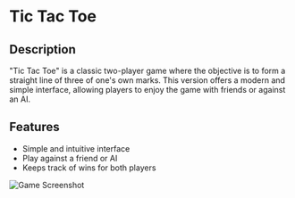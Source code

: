 # Tic Tac Toe

## Description

"Tic Tac Toe" is a classic two-player game where the objective is to form a straight line of three of one's own marks. This version offers a modern and simple interface, allowing players to enjoy the game with friends or against an AI.

## Features

- Simple and intuitive interface
- Play against a friend or AI
- Keeps track of wins for both players


![Game Screenshot](./app/img.png)
